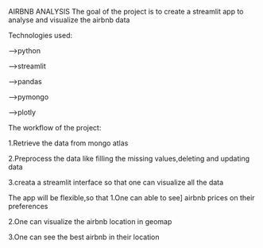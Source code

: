 AIRBNB ANALYSIS
The goal of the project is to create a streamlit app to analyse and visualize the airbnb data


Technologies used:

-->python

-->streamlit

-->pandas

-->pymongo

-->plotly

The workflow of the project:


1.Retrieve the data from mongo atlas

2.Preprocess the data like filling the missing values,deleting and updating data

3.creata a streamlit interface so that one can visualize all the data

The app will be flexible,so that 
1.One can able to see] airbnb prices on their preferences

2.One can visualize the airbnb location in geomap

3.One can see the best airbnb in their location
